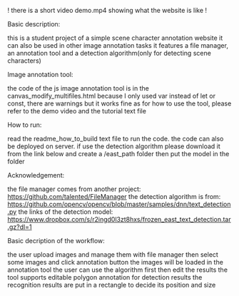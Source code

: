 ! there is a short video demo.mp4 showing what the website is like !


Basic description:

this is a student project of a simple scene character annotation website
it can also be used in other image annotation tasks
it features a file manager, an annotation tool and a detection algorithm(only for detecting scene characters)

Image annotation tool:

the code of the js image annotation tool is in the canvas_modify_multifiles.html
because I only used var instead of let or const, there are warnings but it works fine
as for how to use the tool, please refer to the demo video and the tutorial text file  

How to run:

read the readme_how_to_build text file to run the code. the code can also be deployed on server. 
if use the detection algorithm please download it from the link below and create a /east_path folder
then put the model in the folder

Acknowledgement:

the file manager comes from another project: https://github.com/talented/FileManager
the detection algorithm is from: https://github.com/opencv/opencv/blob/master/samples/dnn/text_detection.py
the links of the detection model: https://www.dropbox.com/s/r2ingd0l3zt8hxs/frozen_east_text_detection.tar.gz?dl=1

Basic decription of the workflow: 

the user upload images and manage them with file manager
then select some images and click annotation button
the images will be loaded in the annotation tool
the user can use the algorithm first then edit the results
the tool supports editable polygon annotation for detection results
the recognition results are put in a rectangle to decide its position and size



 

